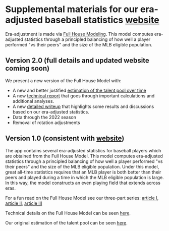 
# Supplemental materials for our era-adjusted baseball statistics [website](https://eckeraadjustment.web.illinois.edu/)

Era-adjustment is made via [Full House Modeling](https://arxiv.org/abs/2207.11332). This model computes era-adjusted statistics through a principled balancing of how well a player performed "vs their peers" and the size of the MLB eligible population.

## Version 2.0 (full details and updated website coming soon)

We present a new version of the Full House Model with:- A new and better justified [estimation of the talent pool over time](https://htmlpreview.github.io/?https://github.com/ecklab/era-adjustment-app-supplement/blob/main/writeups/MLBeligiblepop.html)
- A new [technical report](https://htmlpreview.github.io/?https://github.com/ecklab/era-adjustment-app-supplement/blob/main/tech-reports/tech-report.html) that goes through important calculations and additional analyses.
- A new [detailed writeup](https://htmlpreview.github.io/?https://github.com/ecklab/era-adjustment-app-supplement/blob/main/writeups/era_adjusted_V2_I.html) that highlights some results and discussions based on our era-adjusted statistics.- Data through the 2022 season- Removal of rotation adjustments


## Version 1.0 (consistent with [website](https://eckeraadjustment.web.illinois.edu/))


The app contains several era-adjusted statistics for baseball players which are obtained from the Full House Model. This model computes era-adjusted statistics through a principled balancing of how well a player performed "vs their peers" and the size of the MLB eligible population. Under this model, great all-time statistics requires that an MLB player is both better than their peers and played during a time in which the MLB eligible population is large. In this way, the model constructs an even playing field that extends across eras.

For a fun read on the Full House Model see our three-part series: [article I](https://htmlpreview.github.io/?https://github.com/ecklab/era-adjustment-app-supplement/blob/main/writeups/article_I.html), [article II](https://htmlpreview.github.io/?https://github.com/ecklab/era-adjustment-app-supplement/blob/main/writeups/article_II.html), [article III](https://htmlpreview.github.io/?https://github.com/ecklab/era-adjustment-app-supplement/blob/main/writeups/article_III.html)

Technical details on the Full House Model can be seen [here](https://arxiv.org/abs/2207.11332).

Our original estimation of the talent pool can be seen [here](https://htmlpreview.github.io/?https://github.com/ecklab/era-adjustment-app-supplement/blob/main/writeups/MLB_eligible_pop.html).



